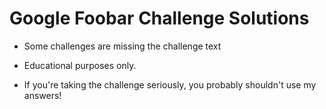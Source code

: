 # Google Foobar Challenge Solutions

- Some challenges are missing the challenge text

- Educational purposes only. 

- If you're taking the challenge seriously, you probably shouldn't use my answers!
